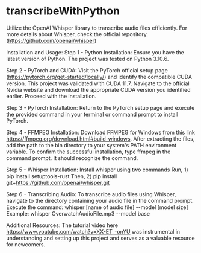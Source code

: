 # transcribeWithPython

Utilize the OpenAI Whisper library to transcribe audio files efficiently.
For more details about Whisper, check the official repository. (https://github.com/openai/whisper)

Installation and Usage:
Step 1 - Python Installation: Ensure you have the latest version of Python. The project was tested on Python 3.10.6.

Step 2 - PyTorch and CUDA:
Visit the PyTorch official setup page (https://pytorch.org/get-started/locally/) and identify the compatible CUDA version. This project was validated with CUDA 11.7.
Navigate to the official Nvidia website and download the appropriate CUDA version you identified earlier. Proceed with the installation.

Step 3 - PyTorch Installation: Return to the PyTorch setup page and execute the provided command in your terminal or command prompt to install PyTorch.

Step 4 - FFMPEG Installation: Download FFMPEG for Windows from this link https://ffmpeg.org/download.html#build-windows. After extracting the files, add the path to the bin directory to your system's PATH environment variable.
To confirm the successful installation, type ffmpeg in the command prompt. It should recognize the command.

Step 5 - Whisper Installation: Install whisper using two commands Run,  1) pip install setuptools-rust
                                                                  Then, 2) pip install git+https://github.com/openai/whisper.git
                                                                  
Step 6 - Transcribing Audio: To transcribe audio files using Whisper, navigate to the directory containing your audio file in the command prompt.
Execute the command: whisper [name of audio file] --model [model size]
Example: whisper OverwatchAudioFile.mp3 --model base

Additional Resources:
The tutorial video here https://www.youtube.com/watch?v=XX-ET_-onYU was instrumental in understanding and setting up this project and serves as a valuable resource for newcomers.

